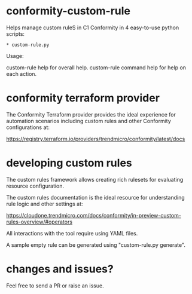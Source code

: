 # conformity-custom-rule

Helps manage custom ruleS in C1 Conformity in 4 easy-to-use python scripts:

    * custom-rule.py

Usage:

custom-rule help for overall help.
custom-rule command help for help on each action.

# conformity terraform provider

The Conformity Terraform provider provides the ideal experience for automation scenarios including custom rules and other Conformity configurations at:

https://registry.terraform.io/providers/trendmicro/conformity/latest/docs

# developing custom rules

The custom rules framework allows creating rich rulesets for evaluating resource configuration.

The custom rules documentation is the ideal resource for understanding rule logic and other settings at:

https://cloudone.trendmicro.com/docs/conformity/in-preview-custom-rules-overview/#operators

All interactions with the tool require using YAML files.

A sample empty rule can be generated using "custom-rule.py generate".

# changes and issues?

Feel free to send a PR or raise an issue.
